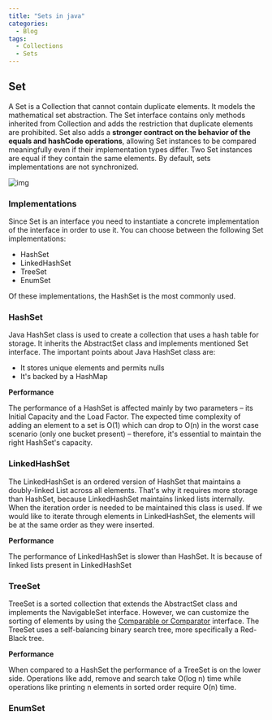 ```yaml
---
title: "Sets in java"
categories:
  - Blog
tags:
  - Collections
  - Sets
---
```


## Set

A Set is a Collection that cannot contain duplicate elements. 
It models the mathematical set abstraction. 
The Set interface contains only methods inherited from Collection and adds the restriction that duplicate elements are prohibited. 
Set also adds a **stronger contract on the behavior of the equals and hashCode operations**, allowing Set instances to be compared meaningfully even if their implementation types differ. 
Two Set instances are equal if they contain the same elements. By default, sets implementations are not synchronized.


![img]({{site.url}}/assets/blog_images/2021-11-06-sets-in-java/java-set-implementation.png)

### Implementations

Since Set is an interface you need to instantiate a concrete implementation of the interface in order to use it. You can choose between the following Set implementations: 

* HashSet
* LinkedHashSet
* TreeSet
* EnumSet

Of these implementations, the HashSet is the most commonly used.

### HashSet

Java HashSet class is used to create a collection that uses a hash table for storage. It inherits the AbstractSet class and implements mentioned Set interface. 
The important points about Java HashSet class are:
* It stores unique elements and permits nulls
* It's backed by a HashMap

**Performance**

The performance of a HashSet is affected mainly by two parameters – its Initial Capacity and the Load Factor.
The expected time complexity of adding an element to a set is O(1) which can drop to O(n) in the worst case scenario (only one bucket present) – therefore, it's essential to maintain the right HashSet's capacity.


### LinkedHashSet

The LinkedHashSet is an ordered version of HashSet that maintains a doubly-linked List across all elements. 
That's why it requires more storage than HashSet, because LinkedHashSet maintains linked lists internally.
When the iteration order is needed to be maintained this class is used. 
If we would like to iterate through elements in LinkedHashSet, the elements will be at the same order as they were inserted.

**Performance** 

The performance of LinkedHashSet is slower than HashSet. It is because of linked lists present in LinkedHashSet

### TreeSet 

TreeSet is a sorted collection that extends the AbstractSet class and implements the NavigableSet interface.
However, we can customize the sorting of elements by using the [Comparable or Comparator](https://matthewonsoftware.com/blog/comparable-and-comparator-interfaces/) interface.
The TreeSet uses a self-balancing binary search tree, more specifically a Red-Black tree.

**Performance**

When compared to a HashSet the performance of a TreeSet is on the lower side. 
Operations like add, remove and search take O(log n) time while operations like printing n elements in sorted order require O(n) time.

### EnumSet









